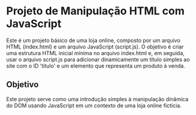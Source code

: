 # Projeto de Manipulação HTML com JavaScript

Este é um projeto básico de uma loja online, composto por um arquivo HTML (index.html) e um arquivo JavaScript (script.js). O objetivo é criar uma estrutura HTML inicial mínima no arquivo index.html e, em seguida, usar o arquivo script.js para adicionar dinamicamente um título simples ao site com o ID 'titulo' e um elemento que representa um produto à venda.

## Objetivo

Este projeto serve como uma introdução simples à manipulação dinâmica do DOM usando JavaScript em um contexto de uma loja online fictícia.







